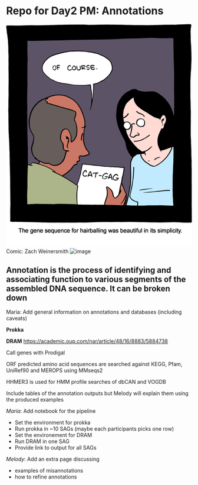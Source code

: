 # Repo for Day2 PM: Annotations


![AGTC](intro_images/Picture1.png)
Comic: Zach Weinersmith
<img width="52" alt="image" src="https://user-images.githubusercontent.com/4502853/160729046-907ee6ed-1e53-4060-8e96-26362c06bf96.png">




## Annotation is the process of identifying and associating function to various segments of the assembled DNA sequence. It can be broken down 

Maria: Add general information on annotations and databases (including caveats)


 
 **Prokka**
 
 **DRAM**
  https://academic.oup.com/nar/article/48/16/8883/5884738
  
  Call genes with Prodigal 
  
  ORF predicted amino acid sequences are searched against KEGG, Pfam, UniRef90 and MEROPS using MMseqs2 
  
  HHMER3 is used for HMM profile searches of dbCAN and VOGDB
  
  Include tables of the annotation outputs but Melody will explain them using the produced examples


*Maria*: Add notebook for the pipeline
  - Set the environment for prokka
  - Run prokka in ~10 SAGs (maybe each participants picks one row)
  - Set the environement for DRAM
  - Run DRAM in one SAG
  - Provide link to output for all SAGs


*Melody*: Add an extra page discussing 
  - examples of misannotations
  - how to refine annotations
